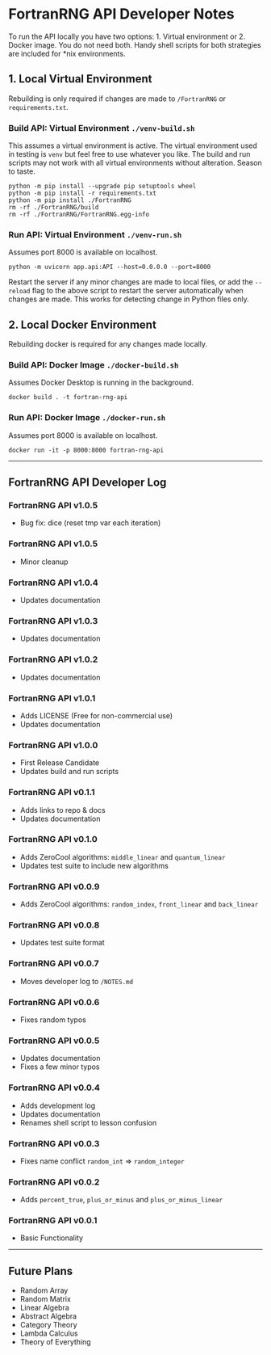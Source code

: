 # FortranRNG API Developer Notes
To run the API locally you have two options: 1. Virtual environment or 2. Docker image. You do not need both. Handy shell scripts for both strategies are included for *nix environments.

## 1. Local Virtual Environment
Rebuilding is only required if changes are made to `/FortranRNG` or `requirements.txt`.

### Build API: Virtual Environment `./venv-build.sh`
This assumes a virtual environment is active. The virtual environment used in testing is `venv` but feel free to use whatever you like. The build and run scripts may not work with all virtual environments without alteration. Season to taste.

```shell
python -m pip install --upgrade pip setuptools wheel
python -m pip install -r requirements.txt
python -m pip install ./FortranRNG
rm -rf ./FortranRNG/build
rm -rf ./FortranRNG/FortranRNG.egg-info
```

### Run API: Virtual Environment `./venv-run.sh`
Assumes port 8000 is available on localhost.
```shell
python -m uvicorn app.api:API --host=0.0.0.0 --port=8000
```
Restart the server if any minor changes are made to local files, or add the `--reload` flag to the above script to restart the server automatically when changes are made. This works for detecting change in Python files only.

## 2. Local Docker Environment
Rebuilding docker is required for any changes made locally.

### Build API: Docker Image `./docker-build.sh`
Assumes Docker Desktop is running in the background.
```shell
docker build . -t fortran-rng-api
```

### Run API: Docker Image `./docker-run.sh`
Assumes port 8000 is available on localhost.
```shell
docker run -it -p 8000:8000 fortran-rng-api
```

---
## FortranRNG API Developer Log
### FortranRNG API v1.0.5
- Bug fix: dice (reset tmp var each iteration)

### FortranRNG API v1.0.5
- Minor cleanup

### FortranRNG API v1.0.4
- Updates documentation

### FortranRNG API v1.0.3
- Updates documentation

### FortranRNG API v1.0.2
- Updates documentation

### FortranRNG API v1.0.1
- Adds LICENSE (Free for non-commercial use)
- Updates documentation

### FortranRNG API v1.0.0
- First Release Candidate
- Updates build and run scripts

### FortranRNG API v0.1.1
- Adds links to repo & docs
- Updates documentation

### FortranRNG API v0.1.0
- Adds ZeroCool algorithms: `middle_linear` and `quantum_linear`
- Updates test suite to include new algorithms

### FortranRNG API v0.0.9
- Adds ZeroCool algorithms: `random_index`, `front_linear` and `back_linear`

### FortranRNG API v0.0.8
- Updates test suite format

### FortranRNG API v0.0.7
- Moves developer log to `/NOTES.md`

### FortranRNG API v0.0.6
- Fixes random typos

### FortranRNG API v0.0.5
- Updates documentation
- Fixes a few minor typos

### FortranRNG API v0.0.4
- Adds development log
- Updates documentation
- Renames shell script to lesson confusion

### FortranRNG API v0.0.3
- Fixes name conflict `random_int` => `random_integer`

### FortranRNG API v0.0.2
- Adds `percent_true`, `plus_or_minus` and `plus_or_minus_linear`

### FortranRNG API v0.0.1
- Basic Functionality

---
## Future Plans
- Random Array
- Random Matrix
- Linear Algebra
- Abstract Algebra
- Category Theory
- Lambda Calculus
- Theory of Everything
